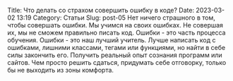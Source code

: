 Title: Что делать со страхом совершить ошибку в коде?
Date: 2023-03-02 13:19
Category: Статьи
Slug: post-05
Нет ничего страшного в том, чтобы совершать ошибки. Мы учимся на своих ошибках. Не совершая их, мы не сможем правильно писать код. Ошибки - это часть процесса обучения. Ошибки - это наш лучший учитель. Лучше написать код с ошибками, лишними классами, тегами или функциями, но найти в себе силы закончить его. Получить реальный опыт сознания программ или сайтов. Чем просто решить сдаться, придумать себе отговорку, только бы не выходить из зоны комфорта.